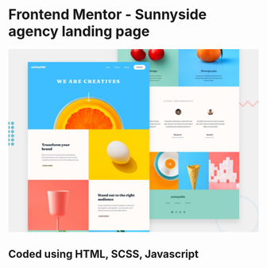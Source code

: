 # Frontend Mentor - Sunnyside agency landing page

![Design preview for the Sunnyside agency landing page coding challenge](./design/desktop-preview.jpg)

## Coded using HTML, SCSS, Javascript
